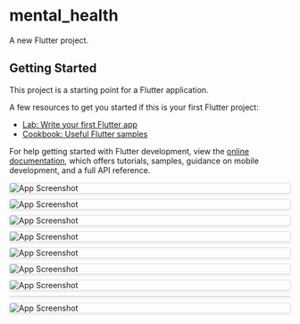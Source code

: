 # mental_health

A new Flutter project.

## Getting Started

This project is a starting point for a Flutter application.

A few resources to get you started if this is your first Flutter project:

- [Lab: Write your first Flutter app](https://docs.flutter.dev/get-started/codelab)
- [Cookbook: Useful Flutter samples](https://docs.flutter.dev/cookbook)

For help getting started with Flutter development, view the
[online documentation](https://docs.flutter.dev/), which offers tutorials,
samples, guidance on mobile development, and a full API reference.
<style>
  .app-img {
    display: block;
    max-width: 100%;
    height: auto;
    margin-bottom: 10px;
    border: 1px solid #ddd;
    border-radius: 4px;
    box-shadow: 0 2px 5px rgba(0, 0, 0, 0.1);
  }
</style>
<div>
  <img src="https://github.com/arya2002shukla/mental_health-flutter-app/assets/85741754/ce909a39-7d5a-4420-a90b-53248e313940" alt="App Screenshot" class="app-img">
</div>
<div>
  <img src="https://github.com/arya2002shukla/mental_health-flutter-app/assets/85741754/a5bd34e0-c1f1-4a96-95be-c49dcd71903b" alt="App Screenshot" class="app-img">
</div>
<div>
  <img src="https://github.com/arya2002shukla/mental_health-flutter-app/assets/85741754/1fa797f2-217e-4222-a786-ce9c6a46363b" alt="App Screenshot" class="app-img">
</div>
<div>
  <img src="https://github.com/arya2002shukla/mental_health-flutter-app/assets/85741754/4fc9020d-c222-4fc9-a865-ed2997692aca" alt="App Screenshot" class="app-img">
</div>
<div>
  <img src="https://github.com/arya2002shukla/mental_health-flutter-app/assets/85741754/ce909a39-7d5a-4420-a90b-53248e313940" alt="App Screenshot" class="app-img">
</div>
<div>
  <img src="https://github.com/arya2002shukla/mental_health-flutter-app/assets/85741754/b88c30a5-6341-4f53-a8e6-e849d9ccf0a4)" alt="App Screenshot" class="app-img">
</div>
<div>
  <img src="https://github.com/arya2002shukla/mental_health-flutter-app/assets/85741754/a609f7e0-29ee-4075-a4ee-8d93b8671dd0" alt="App Screenshot" class="app-img">
</div>
<div>
  <img src="" class="app-img">
</div>
<div>
  <img src="https://github.com/arya2002shukla/mental_health-flutter-app/assets/85741754/ce909a39-7d5a-4420-a90b-53248e313940" alt="App Screenshot" class="app-img">
</div>

<!-- ![WhatsApp Image 2023-05-14 at 12 57 00 PM (1)](https://github.com/arya2002shukla/mental_health-flutter-app/assets/85741754/6cba9fdf-9be5-4f05-8078-b61a1709d501)
![WhatsApp Image 2023-05-14 at 12 57 00 PM](https://github.com/arya2002shukla/mental_health-flutter-app/assets/85741754/d4dde9f6-627a-416a-a8d0-357ddde7f56d)
![WhatsApp Image 2023-05-14 at 12 56 59 PM (2)](https://github.com/arya2002shukla/mental_health-flutter-app/assets/85741754/a3688582-9cfa-450d-bd9e-ac8a81aa08aa)

 -->
